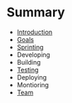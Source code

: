# Summary

* [Introduction](README.md)
* [Goals](Goals.md)
* [Sprinting](Sprinting.md)
* Developing
* Building
* [Testing](Testing.md)
* Deploying
* Montioring
* [Team](TeamEvolution.md)

